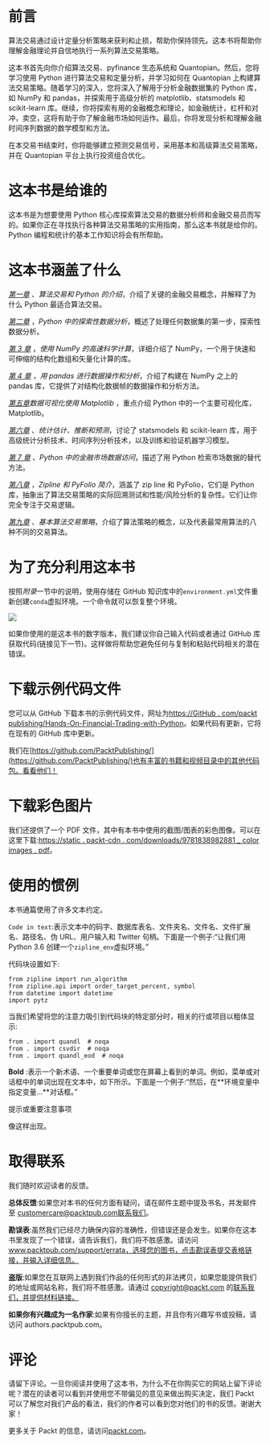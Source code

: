 # 前言

算法交易通过设计定量分析策略来获利和止损，帮助你保持领先。这本书将帮助你理解金融理论并自信地执行一系列算法交易策略。

这本书首先向你介绍算法交易、pyfinance 生态系统和 Quantopian。然后，您将学习使用 Python 进行算法交易和定量分析，并学习如何在 Quantopian 上构建算法交易策略。随着学习的深入，您将深入了解用于分析金融数据集的 Python 库，如 NumPy 和 pandas，并探索用于高级分析的 matplotlib、statsmodels 和 scikit-learn 库。继续，你将探索有用的金融概念和理论，如金融统计，杠杆和对冲，卖空，这将有助于你了解金融市场如何运作。最后，你将发现分析和理解金融时间序列数据的数学模型和方法。

在本交易书结束时，你将能够建立预测交易信号，采用基本和高级算法交易策略，并在 Quantopian 平台上执行投资组合优化。

# 这本书是给谁的

这本书是为想要使用 Python 核心库探索算法交易的数据分析师和金融交易员而写的。如果你正在寻找执行各种算法交易策略的实用指南，那么这本书就是给你的。Python 编程和统计的基本工作知识将会有所帮助。

# 这本书涵盖了什么

[*第一章*](01.html#_idTextAnchor014) 、*算法交易和 Python 的介绍*，介绍了关键的金融交易概念，并解释了为什么 Python 最适合算法交易。

[*第二章*](02.html#_idTextAnchor026) ，*Python 中的探索性数据分析*，概述了处理任何数据集的第一步，探索性数据分析。

[*第 3 章*](03.html#_idTextAnchor034) ，*使用 NumPy 的高速科学计算*，详细介绍了 NumPy，一个用于快速和可伸缩的结构化数组和矢量化计算的库。

[*第 4 章*](04.html#_idTextAnchor078) ，*用 pandas 进行数据操作和分析*，介绍了构建在 NumPy 之上的 pandas 库，它提供了对结构化数据帧的数据操作和分析方法。

[*第五章*](05.html#_idTextAnchor102)*数据可视化使用 Matplotlib* ，重点介绍 Python 中的一个主要可视化库，Matplotlib。

[*第六章*](06.html#_idTextAnchor118) 、*统计估计、推断和预测*，讨论了 statsmodels 和 scikit-learn 库，用于高级统计分析技术、时间序列分析技术，以及训练和验证机器学习模型。

[*第 7 章*](07.html#_idTextAnchor140) 、*Python 中的金融市场数据访问*，描述了用 Python 检索市场数据的替代方法。

[*第八章*](08.html#_idTextAnchor154) ，*Zipline 和 PyFolio 简介*，涵盖了 zip line 和 PyFolio，它们是 Python 库，抽象出了算法交易策略的实际回溯测试和性能/风险分析的复杂性。它们让你完全专注于交易逻辑。

[*第九章*](09.html#_idTextAnchor177) 、*基本算法交易策略*，介绍了算法策略的概念，以及代表最常用算法的八种不同的交易算法。

# 为了充分利用这本书

按照*附录*一节中的说明，使用存储在 GitHub 知识库中的`environment.yml`文件重新创建`conda`虚拟环境。一个命令就可以恢复整个环境。

![](image/B15029_Preface_Table.jpg)

如果你使用的是这本书的数字版本，我们建议你自己输入代码或者通过 GitHub 库获取代码(链接见下一节)。这样做将帮助您避免任何与复制和粘贴代码相关的潜在错误。

# 下载示例代码文件

您可以从 GitHub 下载本书的示例代码文件，网址为[https://GitHub . com/packt publishing/Hands-On-Financial-Trading-with-Python](https://github.com/PacktPublishing/Hands-On-Financial-Trading-with-Python)。如果代码有更新，它将在现有的 GitHub 库中更新。

我们在[https://github.com/PacktPublishing/](https://github.com/PacktPublishing/)也有丰富的书籍和视频目录中的其他代码包。看看他们！

# 下载彩色图片

我们还提供了一个 PDF 文件，其中有本书中使用的截图/图表的彩色图像。可以在这里下载:[https://static . packt-cdn . com/downloads/9781838982881 _ color images . pdf](https://static.packt-cdn.com/downloads/9781838982881_ColorImages.pdf)。

# 使用的惯例

本书通篇使用了许多文本约定。

`Code in text`:表示文本中的码字、数据库表名、文件夹名、文件名、文件扩展名、路径名、伪 URL、用户输入和 Twitter 句柄。下面是一个例子:“让我们用 Python 3.6 创建一个`zipline_env`虚拟环境。”

代码块设置如下:

```
from zipline import run_algorithm 
from zipline.api import order_target_percent, symbol 
from datetime import datetime 
import pytz 
```

当我们希望将您的注意力吸引到代码块的特定部分时，相关的行或项目以粗体显示:

```
from . import quandl  # noqa
from . import csvdir  # noqa
from . import quandl_eod  # noqa
```

**Bold** :表示一个新术语、一个重要单词或您在屏幕上看到的单词。例如，菜单或对话框中的单词出现在文本中，如下所示。下面是一个例子:“然后，在**环境变量中指定变量...**对话框。”

提示或重要注意事项

像这样出现。

# 取得联系

我们随时欢迎读者的反馈。

**总体反馈**:如果您对本书的任何方面有疑问，请在邮件主题中提及书名，并发邮件至 customercare@packtpub.com联系我们。

**勘误表**:虽然我们已经尽力确保内容的准确性，但错误还是会发生。如果你在这本书里发现了一个错误，请告诉我们，我们将不胜感激。请访问 www.packtpub.com/support/errata，选择您的图书，点击勘误表提交表格链接，并输入详细信息。

**盗版**:如果您在互联网上遇到我们作品的任何形式的非法拷贝，如果您能提供我们的地址或网站名称，我们将不胜感激。请通过 copyright@packt.com 的[联系我们，并提供材料链接。](mailto:copyright@packt.com)

**如果你有兴趣成为一名作家**:如果有你擅长的主题，并且你有兴趣写书或投稿，请访问 authors.packtpub.com。

# 评论

请留下评论。一旦你阅读并使用了这本书，为什么不在你购买它的网站上留下评论呢？潜在的读者可以看到并使用您不带偏见的意见来做出购买决定，我们 Packt 可以了解您对我们产品的看法，我们的作者可以看到您对他们的书的反馈。谢谢大家！

更多关于 Packt 的信息，请访问[packt.com](http://packt.com)。